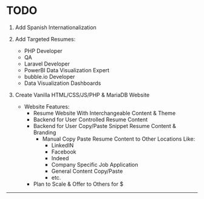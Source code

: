 # TODO

1. Add Spanish Internationalization

2. Add Targeted Resumes:
    - PHP Developer
    - QA
    - Laravel Developer
    - PowerBI Data Visualization Expert
    - bubble.io Developer
    - Data Visualization Dashboards

3. Create Vanilla HTML/CSS/JS/PHP & MariaDB Website
    - Website Features:
        - Resume Website With Interchangeable Content & Theme
        - Backend for User Controlled Resume Content
        - Backend for User Copy/Paste Snippet Resume Content & Branding
            - Manual Copy Paste Resume Content to Other Locations Like:
                - LinkedIN
                - Facebook
                - Indeed
                - Company Specific Job Application
                - General Content Copy/Paste
                - etc.
        - Plan to Scale & Offer to Others for $

___